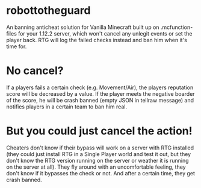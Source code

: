 # robottotheguard
An banning anticheat solution for Vanilla Minecraft built up on .mcfunction-files for your 1.12.2 server, which won't cancel any unlegit events or set the player back. RTG will log the failed checks instead and ban him when it's time for.

# No cancel?
If a players fails a certain check (e.g. Movement/Air), the players reputation score will be decreased by a value. If the player meets the negative boarder of the score, he will be crash banned (empty JSON in tellraw message) and notifies players in a certain team to ban him real.

# But you could just cancel the action!
Cheaters don't know if their bypass will work on a server with RTG installed (they could just install RTG in a Single Player world and test it out, but they don't know the RTG version running on the server or weather it is running on the server at all). They fly around with an uncomfortable feeling, they don't know if it bypasses the check or not. And after a certain time, they get crash banned.
